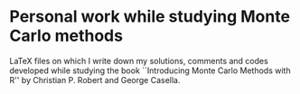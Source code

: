 # Personal work while studying Monte Carlo methods
LaTeX files on which I write down my solutions, comments and codes developed while studying the book ``Introducing Monte Carlo Methods with R'' by Christian P. Robert and George Casella.
